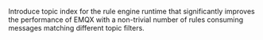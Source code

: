 Introduce topic index for the rule engine runtime that significantly improves the performance of EMQX with a non-trivial number of rules consuming messages matching different topic filters.
